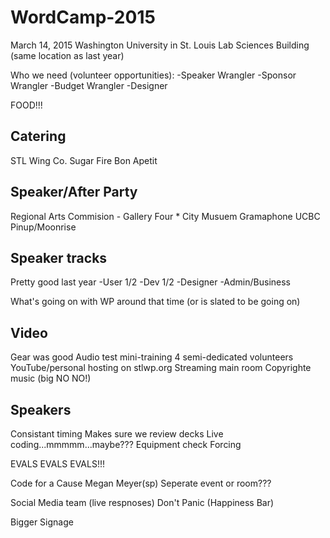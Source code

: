 WordCamp-2015
=============
March 14, 2015
Washington University in St. Louis
Lab Sciences Building (same location as last year)

Who we need (volunteer opportunities):
-Speaker Wrangler
-Sponsor Wrangler
-Budget Wrangler
-Designer


FOOD!!!

Catering
--------
STL Wing Co.
Sugar Fire
Bon Apetit

Speaker/After Party
--------------------
Regional Arts Commision - Gallery Four *
City Musuem
Gramaphone
UCBC
Pinup/Moonrise

Speaker tracks
--------------
Pretty good last year
-User 1/2
-Dev 1/2
-Designer
-Admin/Business

What's going on with WP around that time (or is slated to be going on)

Video
-----
Gear was good
Audio test
mini-training
4 semi-dedicated volunteers
YouTube/personal hosting on stlwp.org
Streaming main room
Copyrighte music (big NO NO!)

Speakers
--------
Consistant timing
Makes sure we review decks
Live coding...mmmmm...maybe???
Equipment check
Forcing

EVALS EVALS EVALS!!!

Code for a Cause
Megan Meyer(sp)
Seperate event or room???

Social Media team (live respnoses)
Don't Panic (Happiness Bar)

Bigger Signage
